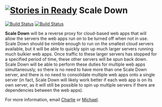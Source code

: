 [![Stories in Ready](https://badge.waffle.io/stuphlabs/pullcord.png?label=ready&title=Ready)](https://waffle.io/stuphlabs/pullcord)
Scale Down
==========

[![Build Status](https://drone.io/github.com/stuphlabs/pullcord/status.png)](https://drone.io/github.com/stuphlabs/pullcord/latest)
[![Build Status](https://travis-ci.org/stuphlabs/pullcord.svg)](https://travis-ci.org/stuphlabs/pullcord)

**Scale Down** will be a reverse proxy for cloud-based web apps that will allow the servers the web apps run on to be turned off when not in use. Scale Down should be nimble enough to run on the smallest cloud servers available, but it will be able to quickly spin up much larger servers running much bulkier web apps. Once traffic to these larger servers has stopped for a specified period of time, these other servers will be spun back down. Scale Down will be able to perform these duties for multiple web apps simultaneously, so there is no need to have more than one Scale Down server, and there is no need to consolidate multiple web apps onto a single server (in fact, Scale Down will likely work better if each web app is on its own server, as it will still be possible to spin up multiple servers if there are dependencies between the web apps).

For more information, email [Charlie](mailto://charlie@stuphlabs.com) or [Michael](mailto://michael@stuphlabs.com).

